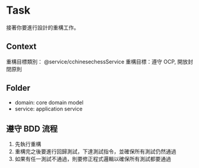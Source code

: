 # Task

接著你要進行設計的重構工作。

## Context

重構目標類別： @service/cchinesechessService
重構目標：遵守 OCP, 開放封閉原則

## Folder

- domain: core domain model
- service: application service

## 遵守 BDD 流程

1. 先執行重構
2. 重構完之後要進行回歸測試，下達測試指令，並確保所有測試仍然通過
3. 如果有任一測試不通過，則要修正程式邏輯以確保所有測試都要通過
